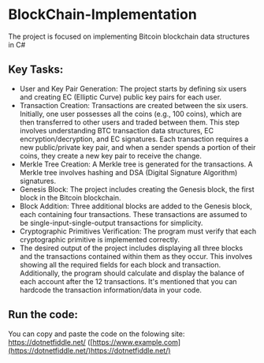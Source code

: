# BlockChain-Implementation
The project is focused on implementing Bitcoin blockchain data structures in C#
## Key Tasks:
- User and Key Pair Generation: The project starts by defining six users and creating EC (Elliptic Curve) public key pairs for each user.
- Transaction Creation: Transactions are created between the six users. Initially, one user possesses all the coins (e.g., 100 coins), which are then transferred to other users and traded between them. This step involves understanding BTC transaction data structures, EC encryption/decryption, and EC signatures. Each transaction requires a new public/private key pair, and when a sender spends a portion of their coins, they create a new key pair to receive the change.
- Merkle Tree Creation: A Merkle tree is generated for the transactions. A Merkle tree involves hashing and DSA (Digital Signature Algorithm) signatures.
- Genesis Block: The project includes creating the Genesis block, the first block in the Bitcoin blockchain.
- Block Addition: Three additional blocks are added to the Genesis block, each containing four transactions. These transactions are assumed to be single-input-single-output transactions for simplicity.
- Cryptographic Primitives Verification: The program must verify that each cryptographic primitive is implemented correctly.
- The desired output of the project includes displaying all three blocks and the transactions contained within them as they occur. This involves showing all the required fields for each block and transaction. Additionally, the program should calculate and display the balance of each account after the 12 transactions. It's mentioned that you can hardcode the transaction information/data in your code.

## Run the code:
You can copy and paste the code on the folowing site:
https://dotnetfiddle.net/
([https://www.example.com](https://dotnetfiddle.net/)https://dotnetfiddle.net/)
